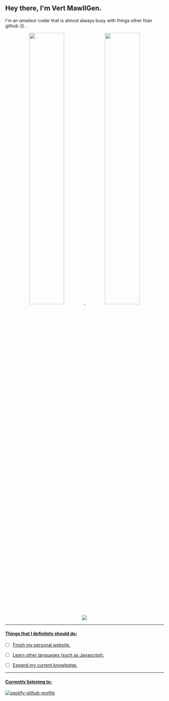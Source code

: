 ## Hey there, I'm Vert MawIIGen. &emsp; <img src="https://komarev.com/ghpvc/?username=VertMawIIGen&color=orange&style=for-the-badge" alt="" align="right">

I'm an *amateur* coder that is almost always busy with things other than github :pensive: .

<p align="center">
  <tr>
    <td align="center" style="padding=0;width="50%"">
      <a href="https://github.com/VertMawIIGen">
      <img width="47%" src="https://github-readme-stats.vercel.app/api?username=VertMawIIGen&show_icons=true&bg_color=50,F6EA41,F048C6,99EDC3&text_color=7A3803&border_color=E4000F&title_color=871C0E&icon_color=8D4004&count_private=true&include_all_commits=true&enable_animations=true" />
    </td>
      <td align="center" style="padding=0;width="50%"">
      <a href="https://github.com/VertMawIIGen">
      <img width="47%" src="https://github-readme-stats.vercel.app/api/top-langs/?username=VertMawIIGen&layout=compact&bg_color=60,ACDDDE,E1F8DC,F7D8BA&text_color=7A3803&border_color=FFAA87&title_color=FF8164&count_private=true&enable_animations=true" />
    </td>
  </tr>
</p>

<p align="center">
  <tr>
    <td align="center" style="padding=0;width=50%;margin-right=800px">
      <a href="https://github.com/VertMawIIGen">
      <img src="https://github-readme-streak-stats.herokuapp.com?user=VertMawIIGen&theme=tokyonight-duo" />
    </td>
  </tr>
</p>
 


---

#### Things that I definitely should do:
- [ ] Finish my personal website.
- [ ] Learn other languages (such as Javascript).
- [ ] Expand my current knowledge.


---
#### Currently listening to:

<kbd>[![spotify-github-profile](https://spotify-github-profile.vercel.app/api/view?uid=31b4mbfkdwux2upx4tosmhwiypa4&cover_image=true&theme=novatorem&show_offline=false&background_color=d54848&interchange=true&bar_color=0c9207&bar_color_cover=true)](https://spotify-github-profile.vercel.app/api/view?uid=31b4mbfkdwux2upx4tosmhwiypa4&redirect=true)</kbd>

